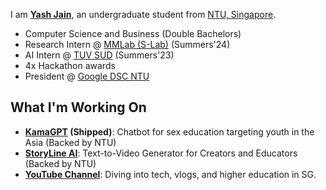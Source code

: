 
I am **[Yash Jain](https://yashjain14.github.io/)**, an undergraduate student from [NTU, Singapore](https://www.ntu.edu.sg/).

- Computer Science and Business (Double Bachelors)
- Research Intern @ [MMLab (S-Lab)](https://www.mmlab-ntu.com) (Summers'24)
- AI Intern @ [TUV SUD](https://www.tuvsud.com) (Summers'23)
- 4x Hackathon awards
- President @ [Google DSC NTU](https://gdsc.community.dev/nanyang-technological-university/)

## What I'm Working On

- **[KamaGPT](https://www.kamagpt.in/) (Shipped)**: Chatbot for sex education targeting youth in the Asia (Backed by NTU)
- **[StoryLine AI](https://www.storylineai.in/)**: Text-to-Video Generator for Creators and Educators (Backed by NTU)
- **[YouTube Channel](https://www.youtube.com/YashChopra1411)**: Diving into tech, vlogs, and higher education in SG. 
